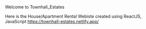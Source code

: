 Welcome to Townhall_Estates

Here is the House/Apartment Rental Webiste created using ReactJS, JavaScript
https://townhall-estates.netlify.app/
